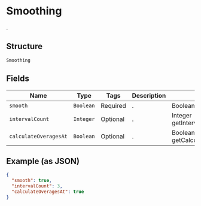 # Smoothing

.

## Structure

`Smoothing`

## Fields

| Name | Type | Tags | Description | Getter |
|  --- | --- | --- | --- | --- |
| `smooth` | `Boolean` | Required | . | Boolean getSmooth() |
| `intervalCount` | `Integer` | Optional | . | Integer getIntervalCount() |
| `calculateOveragesAt` | `Boolean` | Optional | . | Boolean getCalculateOveragesAt() |

## Example (as JSON)

```json
{
  "smooth": true,
  "intervalCount": 3,
  "calculateOveragesAt": true
}
```
